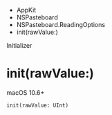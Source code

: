 

- AppKit
- NSPasteboard
- NSPasteboard.ReadingOptions
-  init(rawValue:) 

Initializer

# init(rawValue:)

macOS 10.6+

``` source
init(rawValue: UInt)
```

